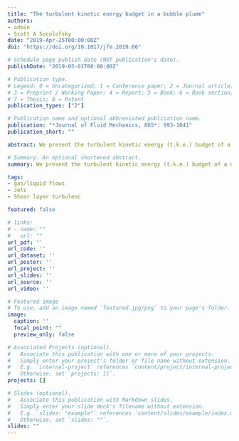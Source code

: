 ```yaml
---
title: "The turbulent kinetic energy budget in a bubble plume"
authors:
- admin
- Scott A Socolofsky
date: "2019-Apr-25T00:00:00Z"
doi: "https://doi.org/10.1017/jfm.2019.66"

# Schedule page publish date (NOT publication's date).
publishDate: "2019-03-01T00:00:00Z"

# Publication type.
# Legend: 0 = Uncategorized; 1 = Conference paper; 2 = Journal article;
# 3 = Preprint / Working Paper; 4 = Report; 5 = Book; 6 = Book section;
# 7 = Thesis; 8 = Patent
publication_types: ["2"]

# Publication name and optional abbreviated publication name.
publication: "*Journal of Fluid Mechanics, 865*: 993-1041"
publication_short: ""

abstract: We present the turbulent kinetic energy (t.k.e.) budget of a dilute bubble plume in its asymptotic state. The budget is derived from an experimental dataset of bubble plumes formed inside an unstratified water tank. The experiments cover both the adjustment phase and asymptotic state of the plume. The diameters $d$ of air bubbles are in the range 1–4 mm and the air void fraction $\\alpha\_{g}$ is between 0.7 % and 1.8 %. We measured the three components of the instantaneous liquid velocity vector with a profiling acoustic Doppler velocimeter. From the experiments, we found the following inside the heterogeneous bubble core of the plume: (i) the probability density functions of the standardized liquid fluctuations are very similar to those of homogeneous bubble swarms rising with and without background liquid turbulence; (ii) the characteristic temporal frequency at which bubbles inject t.k.e. into the liquid agrees with the prediction $f\_{cwi}=0.14u\_{s}/d$ observed and theoretically derived for homogeneous bubble swarms ($u\_{s}$ is the bubble slip velocity); (iii) the liquid turbulence is anisotropic with the ratio of turbulence intensities between the vertical and horizontal components in the range 1.9–2.1; (iv) the t.k.e. production by air bubbles is much larger than that by liquid mean shear; and (v) an increasing fraction of the available work done by bubbles is deposited into liquid turbulence as one moves away from the plume centreline. Together with the existing knowledge of homogeneous bubble swarms, our results of the heterogeneous bubble plume support the view that millimetre-sized bubbles create specific patterns of liquid fluctuations that are insensitive to flow conditions and can therefore be possibly modelled by a universal form.

# Summary. An optional shortened abstract.
summary: We present the turbulent kinetic energy (t.k.e.) budget of a dilute bubble plume in its asymptotic state. The budget is derived from an experimental dataset of bubble plumes formed inside an unstratified water tank.

tags:
- gas/liquid flows
- Jets
- Shear layer turbulenc

featured: false

# links:
# - name: ""
#   url: ""
url_pdf: ''
url_code: ''
url_dataset: ''
url_poster: ''
url_project: ''
url_slides: ''
url_source: ''
url_video: ''

# Featured image
# To use, add an image named `featured.jpg/png` to your page's folder. 
image:
  caption: ''
  focal_point: ""
  preview_only: false

# Associated Projects (optional).
#   Associate this publication with one or more of your projects.
#   Simply enter your project's folder or file name without extension.
#   E.g. `internal-project` references `content/project/internal-project/index.md`.
#   Otherwise, set `projects: []`.
projects: []

# Slides (optional).
#   Associate this publication with Markdown slides.
#   Simply enter your slide deck's filename without extension.
#   E.g. `slides: "example"` references `content/slides/example/index.md`.
#   Otherwise, set `slides: ""`.
slides: ""
---
```

